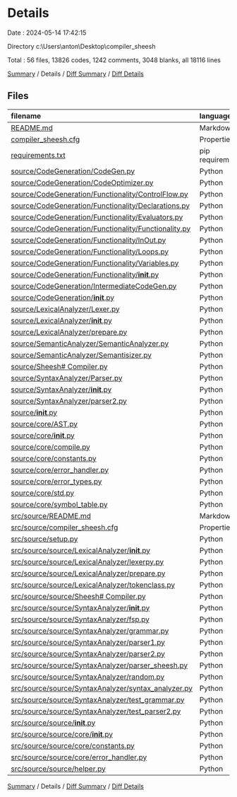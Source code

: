 # Details

Date : 2024-05-14 17:42:15

Directory c:\\Users\\anton\\Desktop\\compiler_sheesh

Total : 56 files,  13826 codes, 1242 comments, 3048 blanks, all 18116 lines

[Summary](results.md) / Details / [Diff Summary](diff.md) / [Diff Details](diff-details.md)

## Files
| filename | language | code | comment | blank | total |
| :--- | :--- | ---: | ---: | ---: | ---: |
| [README.md](/README.md) | Markdown | 60 | 0 | 10 | 70 |
| [compiler_sheesh.cfg](/compiler_sheesh.cfg) | Properties | 13 | 0 | 1 | 14 |
| [requirements.txt](/requirements.txt) | pip requirements | 7 | 0 | 0 | 7 |
| [source/CodeGeneration/CodeGen.py](/source/CodeGeneration/CodeGen.py) | Python | 160 | 65 | 60 | 285 |
| [source/CodeGeneration/CodeOptimizer.py](/source/CodeGeneration/CodeOptimizer.py) | Python | 2 | 0 | 2 | 4 |
| [source/CodeGeneration/Functionality/ControlFlow.py](/source/CodeGeneration/Functionality/ControlFlow.py) | Python | 72 | 10 | 17 | 99 |
| [source/CodeGeneration/Functionality/Declarations.py](/source/CodeGeneration/Functionality/Declarations.py) | Python | 38 | 6 | 12 | 56 |
| [source/CodeGeneration/Functionality/Evaluators.py](/source/CodeGeneration/Functionality/Evaluators.py) | Python | 378 | 25 | 50 | 453 |
| [source/CodeGeneration/Functionality/Functionality.py](/source/CodeGeneration/Functionality/Functionality.py) | Python | 36 | 8 | 30 | 74 |
| [source/CodeGeneration/Functionality/InOut.py](/source/CodeGeneration/Functionality/InOut.py) | Python | 107 | 18 | 18 | 143 |
| [source/CodeGeneration/Functionality/Loops.py](/source/CodeGeneration/Functionality/Loops.py) | Python | 51 | 27 | 20 | 98 |
| [source/CodeGeneration/Functionality/Variables.py](/source/CodeGeneration/Functionality/Variables.py) | Python | 12 | 2 | 10 | 24 |
| [source/CodeGeneration/Functionality/__init__.py](/source/CodeGeneration/Functionality/__init__.py) | Python | 0 | 0 | 1 | 1 |
| [source/CodeGeneration/IntermediateCodeGen.py](/source/CodeGeneration/IntermediateCodeGen.py) | Python | 259 | 53 | 66 | 378 |
| [source/CodeGeneration/__init__.py](/source/CodeGeneration/__init__.py) | Python | 0 | 0 | 1 | 1 |
| [source/LexicalAnalyzer/Lexer.py](/source/LexicalAnalyzer/Lexer.py) | Python | 138 | 2 | 27 | 167 |
| [source/LexicalAnalyzer/__init__.py](/source/LexicalAnalyzer/__init__.py) | Python | 0 | 0 | 1 | 1 |
| [source/LexicalAnalyzer/prepare.py](/source/LexicalAnalyzer/prepare.py) | Python | 388 | 2 | 88 | 478 |
| [source/SemanticAnalyzer/SemanticAnalyzer.py](/source/SemanticAnalyzer/SemanticAnalyzer.py) | Python | 276 | 347 | 176 | 799 |
| [source/SemanticAnalyzer/Semantisizer.py](/source/SemanticAnalyzer/Semantisizer.py) | Python | 76 | 4 | 24 | 104 |
| [source/Sheesh# Compiler.py](/source/Sheesh#%20Compiler.py) | Python | 430 | 42 | 120 | 592 |
| [source/SyntaxAnalyzer/Parser.py](/source/SyntaxAnalyzer/Parser.py) | Python | 2,087 | 84 | 322 | 2,493 |
| [source/SyntaxAnalyzer/__init__.py](/source/SyntaxAnalyzer/__init__.py) | Python | 0 | 0 | 1 | 1 |
| [source/SyntaxAnalyzer/parser2.py](/source/SyntaxAnalyzer/parser2.py) | Python | 2,274 | 48 | 372 | 2,694 |
| [source/__init__.py](/source/__init__.py) | Python | 0 | 0 | 1 | 1 |
| [source/core/AST.py](/source/core/AST.py) | Python | 148 | 34 | 50 | 232 |
| [source/core/__init__.py](/source/core/__init__.py) | Python | 0 | 0 | 1 | 1 |
| [source/core/compile.py](/source/core/compile.py) | Python | 54 | 2 | 19 | 75 |
| [source/core/constants.py](/source/core/constants.py) | Python | 295 | 9 | 73 | 377 |
| [source/core/error_handler.py](/source/core/error_handler.py) | Python | 382 | 11 | 39 | 432 |
| [source/core/error_types.py](/source/core/error_types.py) | Python | 93 | 4 | 50 | 147 |
| [source/core/std.py](/source/core/std.py) | Python | 6 | 0 | 2 | 8 |
| [source/core/symbol_table.py](/source/core/symbol_table.py) | Python | 236 | 21 | 89 | 346 |
| [src/source/README.md](/src/source/README.md) | Markdown | 28 | 0 | 17 | 45 |
| [src/source/compiler_sheesh.cfg](/src/source/compiler_sheesh.cfg) | Properties | 13 | 0 | 1 | 14 |
| [src/source/setup.py](/src/source/setup.py) | Python | 2 | 0 | 0 | 2 |
| [src/source/source/LexicalAnalyzer/__init__.py](/src/source/source/LexicalAnalyzer/__init__.py) | Python | 0 | 0 | 1 | 1 |
| [src/source/source/LexicalAnalyzer/lexerpy.py](/src/source/source/LexicalAnalyzer/lexerpy.py) | Python | 120 | 18 | 21 | 159 |
| [src/source/source/LexicalAnalyzer/prepare.py](/src/source/source/LexicalAnalyzer/prepare.py) | Python | 253 | 41 | 48 | 342 |
| [src/source/source/LexicalAnalyzer/tokenclass.py](/src/source/source/LexicalAnalyzer/tokenclass.py) | Python | 156 | 10 | 24 | 190 |
| [src/source/source/Sheesh# Compiler.py](/src/source/source/Sheesh#%20Compiler.py) | Python | 290 | 32 | 79 | 401 |
| [src/source/source/SyntaxAnalyzer/__init__.py](/src/source/source/SyntaxAnalyzer/__init__.py) | Python | 0 | 0 | 1 | 1 |
| [src/source/source/SyntaxAnalyzer/fsp.py](/src/source/source/SyntaxAnalyzer/fsp.py) | Python | 296 | 0 | 33 | 329 |
| [src/source/source/SyntaxAnalyzer/grammar.py](/src/source/source/SyntaxAnalyzer/grammar.py) | Python | 355 | 44 | 55 | 454 |
| [src/source/source/SyntaxAnalyzer/parser1.py](/src/source/source/SyntaxAnalyzer/parser1.py) | Python | 50 | 1 | 10 | 61 |
| [src/source/source/SyntaxAnalyzer/parser2.py](/src/source/source/SyntaxAnalyzer/parser2.py) | Python | 2,140 | 37 | 271 | 2,448 |
| [src/source/source/SyntaxAnalyzer/parser_sheesh.py](/src/source/source/SyntaxAnalyzer/parser_sheesh.py) | Python | 1,205 | 88 | 595 | 1,888 |
| [src/source/source/SyntaxAnalyzer/random.py](/src/source/source/SyntaxAnalyzer/random.py) | Python | 50 | 0 | 1 | 51 |
| [src/source/source/SyntaxAnalyzer/syntax_analyzer.py](/src/source/source/SyntaxAnalyzer/syntax_analyzer.py) | Python | 76 | 38 | 24 | 138 |
| [src/source/source/SyntaxAnalyzer/test_grammar.py](/src/source/source/SyntaxAnalyzer/test_grammar.py) | Python | 153 | 86 | 51 | 290 |
| [src/source/source/SyntaxAnalyzer/test_parser2.py](/src/source/source/SyntaxAnalyzer/test_parser2.py) | Python | 13 | 4 | 7 | 24 |
| [src/source/source/__init__.py](/src/source/source/__init__.py) | Python | 0 | 0 | 1 | 1 |
| [src/source/source/core/__init__.py](/src/source/source/core/__init__.py) | Python | 0 | 0 | 1 | 1 |
| [src/source/source/core/constants.py](/src/source/source/core/constants.py) | Python | 165 | 7 | 14 | 186 |
| [src/source/source/core/error_handler.py](/src/source/source/core/error_handler.py) | Python | 374 | 11 | 35 | 420 |
| [src/source/source/helper.py](/src/source/source/helper.py) | Python | 9 | 1 | 5 | 15 |

[Summary](results.md) / Details / [Diff Summary](diff.md) / [Diff Details](diff-details.md)
